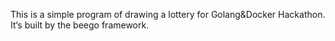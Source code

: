 This is a simple program of drawing a lottery for Golang&Docker Hackathon.
It‘s built by  the beego framework. 
